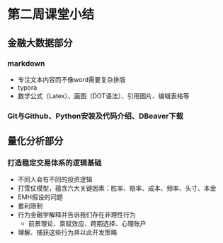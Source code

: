 # 第二周课堂小结
## 金融大数据部分
### markdown
- 专注文本内容而不像word需要复杂排版
- typora
- 数学公式（Latex）、画图（DOT语法）、引用图片、编辑表格等
### Git与Github、Python安装及代码介绍、DBeaver下载
## 量化分析部分
### 打造稳定交易体系的逻辑基础
- 不同人会有不同的投资逻辑
- 打雪仗模型，蕴含六大关键因素：胜率、赔率、成本、频率、头寸、本金
- EMH假设的问题
- 套利限制
- 行为金融学解释并告诉我们存在非理性行为
    - 前景理论、禀赋效应、跨期选择、心理账户
- 理解、捕获这些行为并以此开发策略
